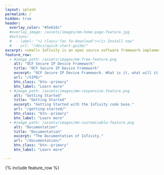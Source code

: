 ```yaml
---
layout: splash
permalink: /
hidden: true
header:
  overlay_color: "#5e616c"
  #overlay_image: /assets/images/mm-home-page-feature.jpg
  #actions:
  #  - label: "<i class='fas fa-download'></i> Install now"
  #    url: "/docs/quick-start-guide/"
excerpt: <small> IoTivity is an open source software framework implementing OCF.<br/>
feature_row:
  - #image_path: /assets/images/mm-free-feature.png
    alt: "OCF Secure IP Device Framework"
    title: "OCF Secure IP Device Framework"
    excerpt: "OCF Secure IP Device Framework. What is it, what will it do for you"
    url: "/SIPD/"
    btn_class: "btn--primary"
    btn_label: "Learn more"      
  - #image_path: /assets/images/mm-responsive-feature.png
    alt: "Getting Started"
    title: "Getting Started"
    excerpt: "Getting Started with the IoTivity code base."
    url: "/getting-started/"
    btn_class: "btn--primary"
    btn_label: "Learn more"
  - #image_path: /assets/images/mm-customizable-feature.png
    alt: "Documentation"
    title: "Documentation"
    excerpt: "The Documentation of IoTivity."
    url: "/documentation/"
    btn_class: "btn--primary"
    btn_label: "Learn more"

---
```


{% include feature_row %}
